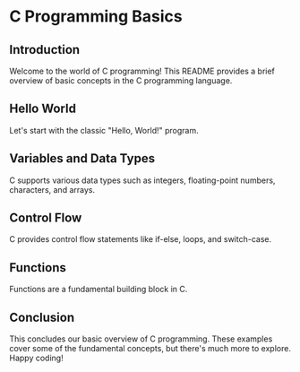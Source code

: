 # C Programming Basics

## Introduction

Welcome to the world of C programming! This README provides a brief overview of basic concepts in the C programming language.

## Hello World

Let's start with the classic "Hello, World!" program.

## Variables and Data Types

C supports various data types such as integers, floating-point numbers, characters, and arrays.

## Control Flow

C provides control flow statements like if-else, loops, and switch-case.

## Functions

Functions are a fundamental building block in C.

## Conclusion

This concludes our basic overview of C programming. These examples cover some of the fundamental concepts, but there's much more to explore. Happy coding!
